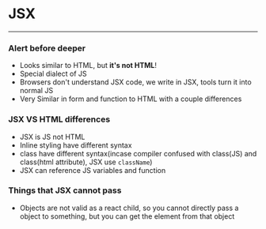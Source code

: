 # JSX
---
### Alert before deeper
* Looks similar to HTML, but __it's not HTML__!
* Special dialect of JS
* Browsers don't understand JSX code, we write in JSX, tools turn it into normal JS
* Very Similar in form and function to HTML with a couple differences

### JSX VS HTML differences
* JSX is JS not HTML
* Inline styling have different syntax
* class have different syntax(incase compiler confused with class(JS) and class(html attribute), JSX use `className`)
* JSX can reference JS variables and function

### Things that JSX cannot pass
* Objects are not valid as a react child, so you cannot directly pass a object to something, but you can get the element from that object
